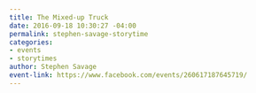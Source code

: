 ```yaml
---
title: The Mixed-up Truck
date: 2016-09-18 10:30:27 -04:00
permalink: stephen-savage-storytime
categories:
- events
- storytimes
author: Stephen Savage
event-link: https://www.facebook.com/events/260617187645719/
---
```



